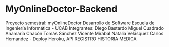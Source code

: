 # MyOnlineDoctor-Backend

Proyecto semestral: myOnlineDoctor Desarrollo de Software Escuela de Ingeniería Informática - UCAB
Integrantes:
Diego Bastardo
Miguel Cuadrado
Anamaría Chacón
Tomás Sánchez
Vicente Mirabal
Natalia Velásquez
Carlos Hernandez - Deploy Heroku, API REGISTRO HISTORIA MEDICA 
